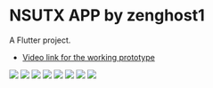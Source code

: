 # NSUTX APP by zenghost1

A Flutter project.

- [Video link for the working prototype](https://drive.google.com/file/d/1Qz8eYDAlURPhmvKQxJfNDGOa4hA6eVkY/view?usp=drivesdk)

<img src="Screenshot_20220902-122501.jpg">
<img src="Screenshot_20220902-121921.jpg">
<img src="Screenshot_20220902-121937.jpg">
<img src="Screenshot_20220902-121940.jpg">
<img src="Screenshot_20220902-122418.jpg">
<img src="Screenshot_20220902-122423.jpg">
<img src="Screenshot_20220902-122429.jpg">
<img src="Screenshot_20220902-122441.jpg">

